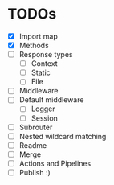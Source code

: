 # TODOs

- [x] Import map
- [x] Methods
- [ ] Response types
  - [ ] Context
  - [ ] Static
  - [ ] File
- [ ] Middleware
- [ ] Default middleware
  - [ ] Logger
  - [ ] Session
- [ ] Subrouter
- [ ] Nested wildcard matching
- [ ] Readme
- [ ] Merge
- [ ] Actions and Pipelines
- [ ] Publish :)
